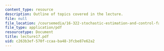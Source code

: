 ```yaml
---
content_type: resource
description: Outline of topics covered in the lecture.
file: null
file_location: /coursemedia/16-322-stochastic-estimation-and-control-fall-2004/c263b3ef570fccaaba483fcbe87e62a2_lecture17.pdf
file_type: application/pdf
resourcetype: Document
title: lecture17.pdf
uid: c263b3ef-570f-ccaa-ba48-3fcbe87e62a2
---
```

